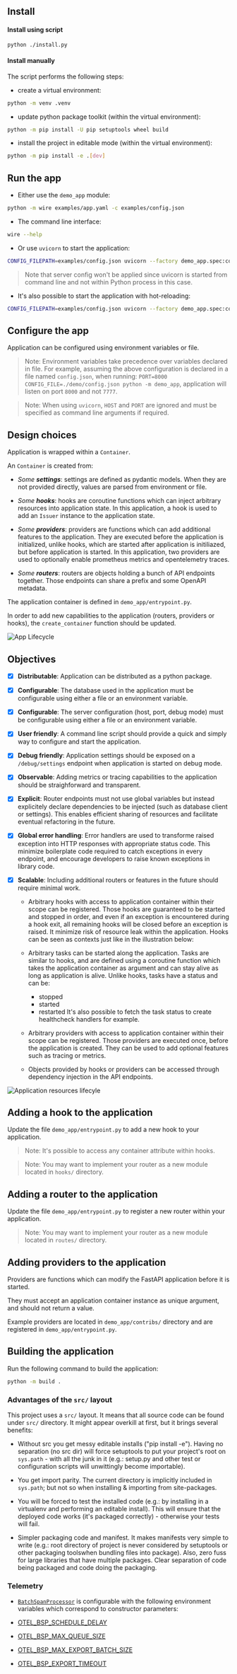 ## Install

#### Install using script

```bash
python ./install.py
```

#### Install manually

The script performs the following steps:

- create a virtual environment:

```bash
python -m venv .venv
```

- update python package toolkit (within the virtual environment):

```bash
python -m pip install -U pip setuptools wheel build
```

- install the project in editable mode (within the virtual environment):

```bash
python -m pip install -e .[dev]
```

## Run the app

- Either use the `demo_app` module:

```bash
python -m wire examples/app.yaml -c examples/config.json
```

- The command line interface:

```bash
wire --help
```

- Or use `uvicorn` to start the application:

```bash
CONFIG_FILEPATH=examples/config.json uvicorn --factory demo_app.spec:container.app
```

> Note that server config won't be applied since uvicorn is started from command line and not within Python process in this case.

- It's also possible to start the application with hot-reloading:

```bash
CONFIG_FILEPATH=examples/config.json uvicorn --factory demo_app.spec:container.app --reload
```

## Configure the app

Application can be configured using environment variables or file.

> Note: Environment variables take precedence over variables declared in file. For example, assuming the above configuration is declared in a file named `config.json`, when running: `PORT=8000 CONFIG_FILE=./demo/config.json python -m demo_app`, application will listen on port `8000` and not `7777`.

> Note: When using `uvicorn`, `HOST` and `PORT` are ignored and must be specified as command line arguments if required.

## Design choices

Application is wrapped within a `Container`.

An `Container` is created from:

- _Some **settings**_: settings are defined as pydantic models. When they are not provided directly, values are parsed from environment or file.

- _Some **hooks**_: hooks are coroutine functions which can inject arbitrary resources into application state. In this application, a hook is used to add an `Issuer` instance to the application state.

- _Some **providers**_: providers are functions which can add additional features to the application. They are executed before the application is initialized, unlike hooks, which are started after application is initiliazed, but before application is started. In this application, two providers are used to optionally enable prometheus metrics and opentelemetry traces.

- _Some **routers**_: routers are objects holding a bunch of API endpoints together. Those endpoints can share a prefix and some OpenAPI metadata.

The application container is defined in `demo_app/entrypoint.py`.

In order to add new capabilities to the application (routers, providers or hooks), the `create_container` function should be updated.

![App Lifecycle](./docs/lifecycle.png)

## Objectives

- [x] **Distributable**: Application can be distributed as a python package.

- [x] **Configurable**: The database used in the application must be configurable using either a file or an environment variable.

- [x] **Configurable**: The server configuration (host, port, debug mode) must be configurable using either a file or an environment variable.

- [x] **User friendly**: A command line script should provide a quick and simply way to configure and start the application.

- [x] **Debug friendly**: Application settings should be exposed on a `/debug/settings` endpoint when application is started on debug mode.

- [x] **Observable**: Adding metrics or tracing capabilities to the application should be straighforward and transparent.

- [x] **Explicit**: Router endpoints must not use global variables but instead explicitely declare dependencies to be injected (such as database client or settings). This enables efficient sharing of resources and facilitate eventual refactoring in the future.

- [x] **Global error handling**: Error handlers are used to transforme raised exception into HTTP responses with appropriate status code. This minimize boilerplate code required to catch exceptions in every endpoint, and encourage developers to raise known exceptions in library code.

- [x] **Scalable**: Including additional routers or features in the future should require minimal work.

  - Arbitrary hooks with access to application container within their scope can be registered. Those hooks are guaranteed to be started and stopped in order, and even if an exception is encountered during a hook exit, all remaining hooks will be closed before an exception is raised. It minimize risk of resource leak within the application. Hooks can be seen as contexts just like in the illustration below:

  - Arbitrary tasks can be started along the application. Tasks are similar to hooks, and are defined using a coroutine function which takes the application container as argument and can stay alive as long as application
  is alive. Unlike hooks, tasks have a status and can be:
    - stopped
    - started
    - restarted
  It's also possible to fetch the task status to create healthcheck handlers for example.

  - Arbitrary providers with access to application container within their scope can be registered. Those providers are executed once, before the application is created. They can be used to add optional features such as tracing or metrics.
  
  - Objects provided by hooks or providers can be accessed through dependency injection in the API endpoints.


![Application resources lifecyle](./docs/resources.png)

## Adding a hook to the application

Update the file `demo_app/entrypoint.py` to add a new hook to your application.

> Note: It's possible to access any container attribute within hooks.

> Note: You may want to implement your router as a new module located in `hooks/` directory.

## Adding a router to the application

Update the file `demo_app/entrypoint.py` to register a new router within your application.

> Note: You may want to implement your router as a new module located in `routes/` directory.

## Adding providers to the application

Providers are functions which can modify the FastAPI application before it is started.

They must accept an application container instance as unique argument, and should not return a value.

Example providers are located in `demo_app/contribs/` directory and are registered in `demo_app/entrypoint.py`.

## Building the application

Run the following command to build the application:

```bash
python -m build .
```

### Advantages of the `src/` layout

This project uses a `src/` layout. It means that all source code can be found under `src/` directory. It might appear overkill at first, but it brings several benefits:

- Without src you get messy editable installs ("pip install -e"). Having no separation (no src dir) will force setuptools to put your project's root on `sys.path` - with all the junk in it (e.g.: setup.py and other test or configuration scripts will unwittingly become importable).

- You get import parity. The current directory is implicitly included in `sys.path`; but not so when installing & importing from site-packages.

- You will be forced to test the installed code (e.g.: by installing in a virtualenv and performing an editable install). This will ensure that the deployed code works (it's packaged correctly) - otherwise your tests will fail.

- Simpler packaging code and manifest. It makes manifests very simple to write (e.g.: root directory of project is never considered by setuptools or other packaging toolswhen bundling files into package). Also, zero fuss for large libraries that have multiple packages. Clear separation of code being packaged and code doing the packaging.

### Telemetry

- [`BatchSpanProcessor`](https://opentelemetry-python.readthedocs.io/en/latest/sdk/trace.export.html#opentelemetry.sdk.trace.export.BatchSpanProcessor) is configurable with the following environment variables which correspond to constructor parameters:

- [OTEL_BSP_SCHEDULE_DELAY](https://opentelemetry-python.readthedocs.io/en/latest/sdk/environment_variables.html#envvar-OTEL_BSP_SCHEDULE_DELAY)
- [OTEL_BSP_MAX_QUEUE_SIZE](https://opentelemetry-python.readthedocs.io/en/latest/sdk/environment_variables.html#envvar-OTEL_BSP_MAX_QUEUE_SIZE)
- [OTEL_BSP_MAX_EXPORT_BATCH_SIZE](https://opentelemetry-python.readthedocs.io/en/latest/sdk/environment_variables.html#envvar-OTEL_BSP_MAX_EXPORT_BATCH_SIZE)
- [OTEL_BSP_EXPORT_TIMEOUT](https://opentelemetry-python.readthedocs.io/en/latest/sdk/environment_variables.html#envvar-OTEL_BSP_EXPORT_TIMEOUT)

